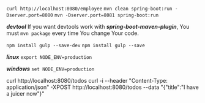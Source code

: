 `curl http://localhost:8080/employee`
`mvn clean spring-boot:run -Dserver.port=8080`
`mvn -Dserver.port=8081 spring-boot:run`

***devtool***
If you want devtools work with *__spring-boot-maven-plugin__*, You must `mvn package` every time You change Your code.

`npm install gulp --save-dev`
`npm install gulp --save`

***linux***
`export NODE_ENV=production`

***windows***
`set NODE_ENV=production`

curl http://localhost:8080/todos
curl -i --header "Content-Type: application/json" -XPOST http://localhost:8080/todos --data "{\"title\":\"I have a juicer now\"}"
